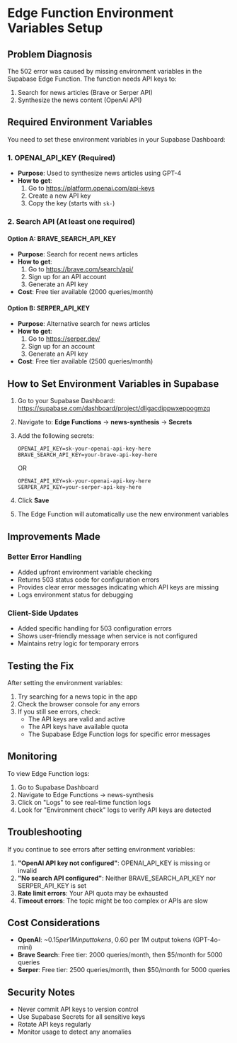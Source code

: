 # Edge Function Environment Variables Setup

## Problem Diagnosis
The 502 error was caused by missing environment variables in the Supabase Edge Function. The function needs API keys to:
1. Search for news articles (Brave or Serper API)
2. Synthesize the news content (OpenAI API)

## Required Environment Variables

You need to set these environment variables in your Supabase Dashboard:

### 1. OPENAI_API_KEY (Required)
- **Purpose**: Used to synthesize news articles using GPT-4
- **How to get**:
  1. Go to https://platform.openai.com/api-keys
  2. Create a new API key
  3. Copy the key (starts with `sk-`)

### 2. Search API (At least one required)

#### Option A: BRAVE_SEARCH_API_KEY
- **Purpose**: Search for recent news articles
- **How to get**:
  1. Go to https://brave.com/search/api/
  2. Sign up for an API account
  3. Generate an API key
- **Cost**: Free tier available (2000 queries/month)

#### Option B: SERPER_API_KEY
- **Purpose**: Alternative search for news articles
- **How to get**:
  1. Go to https://serper.dev/
  2. Sign up for an account
  3. Generate an API key
- **Cost**: Free tier available (2500 queries/month)

## How to Set Environment Variables in Supabase

1. Go to your Supabase Dashboard: https://supabase.com/dashboard/project/dligacdippwxeppogmzq

2. Navigate to: **Edge Functions** → **news-synthesis** → **Secrets**

3. Add the following secrets:
   ```
   OPENAI_API_KEY=sk-your-openai-api-key-here
   BRAVE_SEARCH_API_KEY=your-brave-api-key-here
   ```
   OR
   ```
   OPENAI_API_KEY=sk-your-openai-api-key-here
   SERPER_API_KEY=your-serper-api-key-here
   ```

4. Click **Save**

5. The Edge Function will automatically use the new environment variables

## Improvements Made

### Better Error Handling
- Added upfront environment variable checking
- Returns 503 status code for configuration errors
- Provides clear error messages indicating which API keys are missing
- Logs environment status for debugging

### Client-Side Updates
- Added specific handling for 503 configuration errors
- Shows user-friendly message when service is not configured
- Maintains retry logic for temporary errors

## Testing the Fix

After setting the environment variables:

1. Try searching for a news topic in the app
2. Check the browser console for any errors
3. If you still see errors, check:
   - The API keys are valid and active
   - The API keys have available quota
   - The Supabase Edge Function logs for specific error messages

## Monitoring

To view Edge Function logs:
1. Go to Supabase Dashboard
2. Navigate to Edge Functions → news-synthesis
3. Click on "Logs" to see real-time function logs
4. Look for "Environment check" logs to verify API keys are detected

## Troubleshooting

If you continue to see errors after setting environment variables:

1. **"OpenAI API key not configured"**: OPENAI_API_KEY is missing or invalid
2. **"No search API configured"**: Neither BRAVE_SEARCH_API_KEY nor SERPER_API_KEY is set
3. **Rate limit errors**: Your API quota may be exhausted
4. **Timeout errors**: The topic might be too complex or APIs are slow

## Cost Considerations

- **OpenAI**: ~$0.15 per 1M input tokens, ~$0.60 per 1M output tokens (GPT-4o-mini)
- **Brave Search**: Free tier: 2000 queries/month, then $5/month for 5000 queries
- **Serper**: Free tier: 2500 queries/month, then $50/month for 5000 queries

## Security Notes

- Never commit API keys to version control
- Use Supabase Secrets for all sensitive keys
- Rotate API keys regularly
- Monitor usage to detect any anomalies